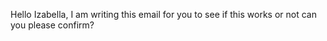  Hello Izabella, I am writing this email for you to see if this works or not can you please confirm? 
